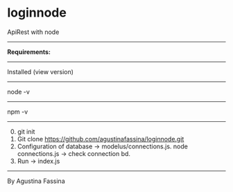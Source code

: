 # loginnode
ApiRest with node
<hr>
<b>Requirements:</b><hr>
  Installed (view version)<hr>
    node -v<hr>
    npm -v<hr>

0. git init
1. Git clone https://github.com/agustinafassina/loginnode.git
2. Configuration of database -> modelus/connections.js.
    node connections.js -> check connection bd.
3. Run -> index.js


<hr>
By Agustina Fassina
